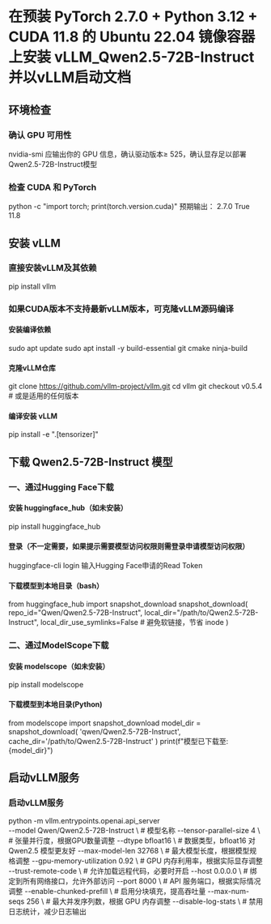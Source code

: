 # 在预装 PyTorch 2.7.0 + Python 3.12 + CUDA 11.8 的 Ubuntu 22.04 镜像容器上安装 vLLM_Qwen2.5-72B-Instruct并以vLLM启动文档

## 环境检查
### 确认 GPU 可用性
nvidia-smi
应输出你的 GPU 信息，确认驱动版本≥ 525，确认显存足以部署Qwen2.5-72B-Instruct模型
### 检查 CUDA 和 PyTorch
python -c "import torch; print(torch.version.cuda)"
预期输出：
2.7.0 True 11.8
## 安装 vLLM

### 直接安装vLLM及其依赖
pip install vllm

### 如果CUDA版本不支持最新vLLM版本，可克隆vLLM源码编译

#### 安装编译依赖
sudo apt update
sudo apt install -y build-essential git cmake ninja-build

#### 克隆vLLM仓库
git clone https://github.com/vllm-project/vllm.git
cd vllm
git checkout v0.5.4  # 或是适用的任何版本

#### 编译安装 vLLM
pip install -e ".[tensorizer]"

## 下载 Qwen2.5-72B-Instruct 模型

### 一、通过Hugging Face下载

#### 安装 huggingface_hub（如未安装）
pip install huggingface_hub

#### 登录（不一定需要，如果提示需要模型访问权限则需登录申请模型访问权限）
huggingface-cli login
输入Hugging Face申请的Read Token

#### 下载模型到本地目录（bash）
from huggingface_hub import snapshot_download
snapshot_download(
    repo_id="Qwen/Qwen2.5-72B-Instruct",
    local_dir="/path/to/Qwen2.5-72B-Instruct",
    local_dir_use_symlinks=False  # 避免软链接，节省 inode
)

### 二、通过ModelScope下载
#### 安装 modelscope（如未安装）
pip install modelscope

#### 下载模型到本地目录(Python)
from modelscope import snapshot_download
model_dir = snapshot_download(
    'qwen/Qwen2.5-72B-Instruct',
    cache_dir='/path/to/Qwen2.5-72B-Instruct'
)
print(f"模型已下载至: {model_dir}")

## 启动vLLM服务

### 启动vLLM服务
python -m vllm.entrypoints.openai.api_server \
  --model Qwen/Qwen2.5-72B-Instruct \  # 模型名称
  --tensor-parallel-size 4 \           # 张量并行度，根据GPU数量调整
  --dtype bfloat16 \                   # 数据类型，bfloat16 对 Qwen2.5 模型更友好
  --max-model-len 32768 \              # 最大模型长度，根据模型规格调整
  --gpu-memory-utilization 0.92 \      # GPU 内存利用率，根据实际显存调整
  --trust-remote-code \                # 允许加载远程代码，必要时开启
  --host 0.0.0.0 \                     # 绑定到所有网络接口，允许外部访问
  --port 8000 \                        # API 服务端口，根据实际情况调整
  --enable-chunked-prefill \           # 启用分块填充，提高吞吐量
  --max-num-seqs 256 \                 # 最大并发序列数，根据 GPU 内存调整
  --disable-log-stats \                # 禁用日志统计，减少日志输出
